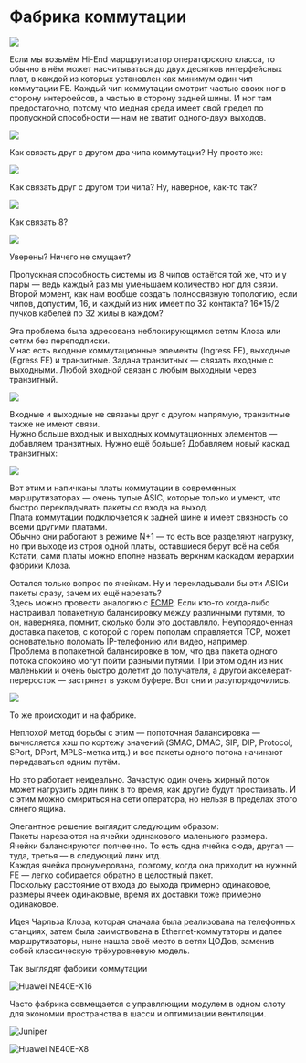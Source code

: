# Фабрика коммутации

![](../../.gitbook/assets/image%20%28103%29.png)

Если мы возьмём Hi-End маршрутизатор операторского класса, то обычно в нём может насчитываться до двух десятков интерфейсных плат, в каждой из которых установлен как минимум один чип коммутации FE. Каждый чип коммутации смотрит частью своих ног в сторону интерфейсов, а частью в сторону задней шины. И ног там предостаточно, потому что медная среда имеет свой предел по пропускной способности — нам не хватит одного-двух выходов.

![](../../.gitbook/assets/image%20%2899%29.png)

Как связать друг с другом два чипа коммутации? Ну просто же:

![](../../.gitbook/assets/image%20%28145%29.png)

Как связать друг с другом три чипа? Ну, наверное, как-то так?

![](../../.gitbook/assets/image%20%28177%29.png)

Как связать 8?

![](../../.gitbook/assets/image%20%28154%29.png)

Уверены? Ничего не смущает?

Пропускная способность системы из 8 чипов остаётся той же, что и у пары — ведь каждый раз мы уменьшаем количество ног для связи.  
Второй момент, как нам вообще создать полносвязную топологию, если чипов, допустим, 16, и каждый из них имеет по 32 контакта? 16\*15/2 пучков кабелей по 32 жилы в каждом?

Эта проблема была адресована неблокирующимся сетям Клоза или сетям без переподписки.  
У нас есть входные коммутационные элементы \(Ingress FE\), выходные \(Egress FE\) и транзитные. Задача транзитных — связать входные с выходными. Любой входной связан с любым выходным через транзитный.

![](../../.gitbook/assets/image%20%2822%29.png)

Входные и выходные не связаны друг с другом напрямую, транзитные также не имеют связи.  
Нужно больше входных и выходных коммутационных элементов — добавляем транзитных. Нужно ещё больше? Добавляем новый каскад транзитных:

![](../../.gitbook/assets/image%20%28108%29.png)

Вот этим и напичканы платы коммутации в современных маршрутизаторах — очень тупые ASIC, которые только и умеют, что быстро перекладывать пакеты со входа на выход.  
Плата коммутации подключается к задней шине и имеет связность со всеми другими платами.  
Обычно они работают в режиме N+1 — то есть все разделяют нагрузку, но при выходе из строя одной платы, оставшиеся берут всё на себя.  
Кстати, сами платы можно вполне назвать верхним каскадом иерархии фабрики Клоза.

Остался только вопрос по ячейкам. Ну и перекладывали бы эти ASICи пакеты сразу, зачем их ещё нарезать?  
Здесь можно провести аналогию с [ECMP](http://lookmeup.linkmeup.ru/#term435). Если кто-то когда-либо настраивал попакетную балансировку между различными путями, то он, наверняка, помнит, сколько боли это доставляло. Неупорядоченная доставка пакетов, с которой с горем пополам справляется TCP, может основательно поломать IP-телефонию или видео, например.  
Проблема в попакетной балансировке в том, что два пакета одного потока спокойно могут пойти разными путями. При этом один из них маленький и очень быстро долетит до получателя, а другой акселерат-переросток — застрянет в узком буфере. Вот они и разупорядочились.

![](../../.gitbook/assets/image%20%28153%29.png)

То же происходит и на фабрике.

Неплохой метод борьбы с этим — попоточная балансировка — вычисляется хэш по кортежу значений \(SMAC, DMAC, SIP, DIP, Protocol, SPort, DPort, MPLS-метка итд.\) и все пакеты одного потока начинают передаваться одним путём.

Но это работает неидеально. Зачастую один очень жирный поток может нагрузить один линк в то время, как другие будут простаивать. И с этим можно смириться на сети оператора, но нельзя в пределах этого синего ящика.

Элегантное решение выглядит следующим образом:  
Пакеты нарезаются на ячейки одинакового маленького размера.  
Ячейки балансируются поячеечно. То есть одна ячейка сюда, другая — туда, третья — в следующий линк итд.  
Каждая ячейка пронумерована, поэтому, когда она приходит на нужный FE — легко собирается обратно в целостный пакет.  
Поскольку расстояние от входа до выхода примерно одинаковое, размеры ячеек одинаковые, время их доставки тоже примерно одинаковое.

Идея Чарльза Клоза, которая сначала была реализована на телефонных станциях, затем была заимствована в Ethernet-коммутаторы и далее маршрутизаторы, ныне нашла своё место в сетях ЦОДов, заменив собой классическую трёхуровневую модель.

Так выглядят фабрики коммутации

![Huawei NE40E-X16](../../.gitbook/assets/image%20%2828%29.png)

Часто фабрика совмещается с управляющим модулем в одном слоту для экономии пространства в шасси и оптимизации вентиляции.

![Juniper](../../.gitbook/assets/image%20%28166%29.png)

![Huawei NE40E-X8](../../.gitbook/assets/image%20%28104%29.png)

